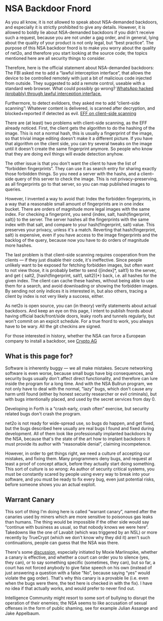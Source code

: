 # NSA Backdoor Fnord #

As you all know, it is not allowed to speak about NSA-demanded backdoors,
and especially it is strictly prohibited to give any details.  However, it
is allowed to boldly lie about NSA-demanded backdoors if you didn't receive
such a request, because you are not under a gag order, and in general, lying
about the quality of your product is not only legal, but “best practice”.
The purpose of this NSA backdoor fnord is to make you worry about the
quality of net2o, and therefore you start looking at the source code; the
topics mentioned here are all security things to consider.

Therefore, here is the official statement about NSA-demanded backdoors: The
FBI asked me to add a “lawful interception interface”, that allows the device
to be controlled remotely with just a bit of malicious code injected from
outside.  They suggested to add a remote control, useable with a standard web
browser.  What could possibly go wrong?  [WhatsApp hacked (probably) through
lawful interception
interface.](https://www.reuters.com/article/us-facebook-cyber-whatsapp-nsogroup/exclusive-whatsapp-hacked-to-spy-on-top-government-officials-at-u-s-allies-sources-idUSKBN1XA27H)

Furthermore, to detect evildoers, they asked me to add “client–side scanning”:
Whatever content is delivered, is scanned after decryption, and
blocked+reported if detected as evil.  [EFF on client–side scanning](https://www.eff.org/deeplinks/2019/11/why-adding-client-side-scanning-breaks-end-end-encryption)

There are (at least) two problems with client–side scanning, as the EFF
already noticed.  First, the client gets the algorithm to do the hashing of
the image.  This is not a normal hash, this is usually a fingerprint of the
image, so that trivial image editing doesn't make it a different picture.  If
you have that algorithm on the client side, you can try several tweaks on the
image until it doesn't create the same fingerprint anymore.  So people who
know that they are doing evil things will evade detection anyhow.

The other issue is that you don't want the client to have the list of
“forbidden fingerprints”.  They can use it as search entry for sharing exactly
those forbidden things.  So you need a server with the hashs, and a
client–side query of this server to check the image.  This is not
privacy–preserving, as all fingerprints go to that server, so you can map
published images to queries.

However, I invented a way to avoid that: Index the forbidden fingerprints, in
a way that a reasonable small amount of fingerprints are in one index bucket.
There are orders of magnitude more legal images with the same index.  For
checking a fingerprint, you send {index, salt, hash(fingerprint, salt)} to the
server.  The server hashes all the fingerprints with the same index with that
salt, and compare to your hash(fingerprint, salt) value.  This preserves your
privacy, unless it's a match.  Reverting that hash(fingerprint, salt) is
expensive, even if you have access to the image fingerprints and the backlog
of the query, because now you have to do orders of magnitude more hashes.

The last problem is that client–side scanning requires cooperation from the
clients — if they just disable their code, it's ineffective.  Since people
unlikely want to be exposed for fetching forbidden images, but often want to
not view those, it is probably better to send {\[index\]\*, salt1} to the
server, and get { salt2, \[hash(fingerprint, salt1, salt2)\]\*} back, i.e. all
hashes for the given index.  The client can cache these hashes, without being
able to use them for a search, and avoid downloading or showing the forbidden
images.  By sending not only indices it is interested in, but also others,
tracing a client by index is not very likely a success, either.

As net2o is open source, you can (in theory) verify statements about actual
backdoors.  And keep an eye on this page, I intent to publish fnords about
having official back/front/side doors, leaky roofs and tunnels regularly, but
won't commit on an expicit schedule.  For a true fnord to work, you always
have to be wary.  All the git checkins are signed.

For those interested in history, whether the NSA can force a European company
to install a backdoor, see [Crypto
AG](https://en.wikipedia.org/wiki/Crypto_AG#Compromised_machines)

## What is this page for? ##

Software is inherently buggy — we all make mistakes. Secure networking
software is even worse, because small bugs have big consequences, and
security bugs usually don't affect direct functionality, and therefore
can lure inside the program for a long time.  And with the NSA Bullrun
program, we not only have to deal with the normal, ”lazy” bugs, which
don't cause any harm until found (either by honest security researcher
or evil criminals), but with bugs intentionally placed, and used by
the secret services from day 0.

Developing in Forth is a “crash early, crash often” exercise, but security
related bugs don't crash the program.

net2o is not ready for wide-spread use, so bugs do happen, and get
fixed, but the bugs described here usually are real bugs I found and
fixed during development. All of them look like professionally
implanted backdoors by the NSA, because that's the state of the art
how to implant backdoors: It must provide its author with “reasonable
denial”, claiming incompetence.

However, in order to get things right, we need a culture of accepting
our mistakes, and fixing them.  Many programmers deny bugs, and
request at least a proof of concept attack, before they actually start
doing something.  This sort of culture is so wrong: As author of
security critical systems, you must be constantly scared by people
using every way to break into your software, and you must be ready to
fix every bug, even just potential risks, before someone shows you an
actual exploit.

## Warrant Canary ##

This sort of thing I'm doing here is called “warrant canary”, named
after the canaries used by miners which are more sensitive to
poisonous gas leaks than humans.  The thing would be impossible if the
other side would say “continue with business as usual, so that nobody
knows we were here”.  Takedowns like the one of Lavabit (which was
triggered by an NSL) or more recently by TrueCrypt (which we don't
know why they did it) aren't such continuations, people can guess that
the NSA was there.

There's some
[discussion](https://github.com/WhisperSystems/whispersystems.org/issues/34#issuecomment-56448994),
especially initiated by Moxie Marlinspike, whether a canary is
effective, and whether a court can order you to silence (yes, they
can), or to say something specific (sometimes, they can), but so far,
a court has not forced anybody to give false speech on his own
(instead of just answering a question with a false ”No”, because
saying “yes” would violate the gag order).  That's why this canary is
a provable lie (i.e. even when the bugs were there, the text here is
checked in with the fix).  I have no idea if that actually works, and
would prefer to never find out.

Intelligence Community might resort to some sort of bullying to
disrupt the operation of their enemies; the NSA seems to like
accusation of sexual offenses in the form of public shaming, see for
example Julian Assange and Jake Appelbaum.
